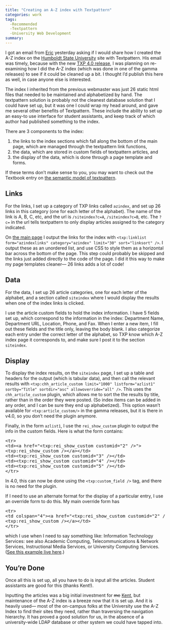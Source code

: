 ```yaml
---
title: "Creating an A-Z index with Textpattern"
categories: work
tags:
  -Recommended
  -Textpattern
  -University Web Development
summary: 
---
```

<p>I got an email from <a href="http://campfiresites.com">Eric</a> yesterday asking if I would share how I created the A-Z index on the <a href="http://www.humboldt.edu">Humboldt State University</a> site with Textpattern. His email was timely, because with the new <a href="http://textpattern.com/weblog/11/textpattern-4-stable-released"><span class="caps">TXP</span> 4.0 release</a>, I was planning on re-examining how I did the A-Z index (which was done in one of the gamma releases) to see if it could be cleaned up a bit.  I thought I&#8217;d publish this here as well, in case anyone else is interested. </p>

<p>The index I inherited from the previous webmaster was just 26 static html files that needed to be maintained and alphabetized by hand.  The textpattern solution is probably not the cleanest database solution that I could have set up, but it was one I could wrap my head around, and gave me several other benefits of Textpattern.  These include the ability to set up an easy-to use interface for student assistants, and keep track of which author had published something to the index.</p>

<p>There are 3 components to the index: 
<ol>
<li>the links to the index sections which fall along the bottom of the main page, which are managed through the textpattern link functions,</li>
<li>the data, which are stored in custom fields of textpattern articles, and</li>
<li>the display of the data, which is done through a page template and forms.</li>
</ol></p>

<p>If these terms don&#8217;t make sense to you, you may want to check out the Textbook entry on <a href="http://textpattern.net/wiki/index.php?title=Textpattern_Semantic_Model">the semantic model of textpattern</a>.</p>

<h2>Links</h2>

<p>For the links, I set up a category of <span class="caps">TXP</span> links called <code>azindex</code>, and set up 26 links in this category (one for each letter of the alphabet). The name of the link is A, B, C, etc, and the url is <code>/siteindex?c=A</code>, <code>/siteindex?c=B</code>, etc.  The <code>?c=</code> in the url tells textpattern to only display articles assigned to the category indicated. </p>

<p>On <a href="http://www.humboldt.edu">the main page</a> I output the links for the index with <code>&#60;txp:linklist form=&#34;azindexlinks&#34; category=&#34;azindex&#34; limit=&#34;30&#34; sort=&#34;linksort&#34; /&#62;</code>.  I output these as an unordered list, and use <span class="caps">CSS</span> to style them as a horizontal bar across the bottom of the page.  This step could probably be skipped and the links just added directly to the code of the page.  I did it this way to make my page templates cleaner&#8212; 26 links adds a lot of code!</p>

<h2>Data</h2>

<p>For the data, I set up 26 article categories, one for each letter of the alphabet, and a section called <code>siteindex</code> where I would display the results when one of the index links is clicked.</p>

<p>I use the article custom fields to hold the index information.  I have 5 fields set up, which correspond to the information in the index: Department Name, Department <span class="caps">URL</span>, Location, Phone, and Fax.  When I enter a new item, I fill out these fields and the title only, leaving the body blank.  I also categorize each entry under the correct letter of the alphabet, so <span class="caps">TXP</span> know which A-Z index page it corresponds to, and make sure I post it to the section <code>siteindex</code>.</p>

<h2>Display</h2>

<p>To display the index results, on the <code>siteindex</code> page, I set up a table and headers for the output (which is tabular data), and then call the relevant results with <code>&#60;txp:chh_article_custom limit=&#34;1000&#34; listform=&#34;azlist1&#34; sortby=&#34;Title&#34; sortdir=&#34;asc&#34; allowoverride=&#34;all&#34; /&#62;</code>.  This uses the <code>chh_article_custom</code> plugin, which allows me to sort the the results by title, rather than in the order they were posted. (So index items can be added in any order, and I can be sure they end up alphabetized).  This option wasn&#8217;t available for <code>&#60;txp:article_custom/&#62;</code> in the gamma releases, but it is there in v4.0, so you don&#8217;t need the plugin anymore.</p>

<p>Finally, in the form <code>azlist1</code>, I use the <code>rei_show_custom</code> plugin to output the info in the custom fields.  Here is what the form contains:     </p>

<pre>
&#60;tr&#62;
&#60;td&#62;&#60;a href=&#34;&#60;txp:rei_show_custom customid=&#34;2&#34; /&#62;&#34;&#62;
&#60;txp:rei_show_custom /&#62;&#60;/a&#62;&#60;/td&#62;
&#60;td&#62;&#60;txp:rei_show_custom customid=&#34;3&#34; /&#62;&#60;/td&#62;
&#60;td&#62;&#60;txp:rei_show_custom customid=&#34;4&#34; /&#62;&#60;/td&#62;
&#60;td&#62;&#60;txp:rei_show_custom customid=&#34;5&#34; /&#62;&#60;/td&#62;
&#60;/tr&#62;</pre>

<p>In 4.0, this can now be done using the <code>&#60;txp:custom_field /&#62;</code> tag, and there is no need for the plugin.</p>

<p>If I need to use an alternate format for the display of a particular entry, I use an override form to do this.  My main override form has </p>

<pre>
&#60;tr&#62;
&#60;td colspan=&#34;4&#34;&#62;&#60;a href=&#34;&#60;txp:rei_show_custom customid=&#34;2&#34; /&#62;&#34;&#62;
&#60;txp:rei_show_custom /&#62;&#60;/a&#62;&#60;/td&#62;
&#60;/tr&#62;
</pre>

<p>which I use when I need to say something like: Information Technology Services: see also Academic Computing, Telecommunications &#38; Network Services, Instructional Media Services, or University Computing Services. (<a href="http://www.humboldt.edu/~humboldt/siteindex?c=I">See this example live here</a>.)</p>

<h2>You&#8217;re Done</h2>

<p>Once all this is set up,  all you have to do is input all the articles.  Student assistants are good for this (thanks Kent!).  </p>

<p>Inputting the articles was a big initial investment for <del>me</del> <ins>Kent</ins>, but maintenance of the A-Z index is a breeze now that it is set up.  And it is heavily used&#8212; most of the on-campus folks at the University use the A-Z Index to find their sites they need, rather than traversing the navigation hierarchy.  It has proved a good solution for us, in the absence of a university-wide <span class="caps">LDAP</span> database or other system we could have tapped into.</p>
